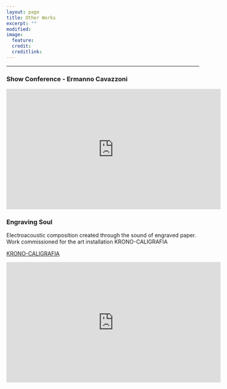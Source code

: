 ```yaml
---
layout: page
title: Other Works
excerpt: ""
modified: 
image:
  feature:
  credit: 
  creditlink: 
---
```


---

### Show Conference - Ermanno Cavazzoni

<iframe width="560" height="315" src="https://www.youtube.com/embed/68Unz4ycMMU" frameborder="0" allowfullscreen></iframe>


### Engraving Soul

Electroacoustic composition created through the sound of engraved paper.
Work commissioned for the art installation KRONO-CALIGRAFIA

[KRONO-CALIGRAFIA](https://www.facebook.com/events/475885279229191/permalink/476670445817341/) 

<iframe width="560" height="315" src="https://www.youtube.com/embed/xeMaKgWaxyg" frameborder="0" allowfullscreen></iframe>

